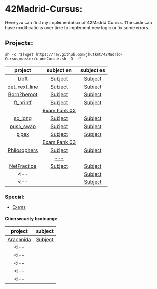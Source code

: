 # 42Madrid-Cursus:

Here you can find my implementation of 42Madrid Cursus. The code can have modifications over time to implement new logic or fix some errors.

## Projects:

	sh -c "$(wget https://raw.github.com/jkutkut/42Madrid-Cursus/master/cloneCursus.sh -O -)"

| project | subject en | subject es |
| :---: | :---: | :---: |
| [Libft](https://github.com/Jkutkut/42Madrid-Libft) | [Subject](https://github.com/Jkutkut/42Madrid-subjects/blob/main/en.Libft.pdf) | [Subject](https://github.com/Jkutkut/42Madrid-subjects/blob/main/es.Libft.pdf) |
| [get_next_line](https://github.com/Jkutkut/42Madrid-get_next_line) | [Subject](https://github.com/Jkutkut/42Madrid-subjects/blob/main/en.get_next_line.pdf) | [Subject](https://github.com/Jkutkut/42Madrid-subjects/blob/main/es.get_next_line.pdf) |
| [Born2beroot](https://github.com/Jkutkut/42Madrid-Born2beroot) | [Subject](https://github.com/Jkutkut/42Madrid-subjects/blob/main/en.Born2beroot.pdf) | [Subject](https://github.com/Jkutkut/42Madrid-subjects/blob/main/es.Born2beroot.pdf) |
| [ft_printf](https://github.com/Jkutkut/42Madrid-ft_printf) | [Subject](https://github.com/Jkutkut/42Madrid-subjects/blob/main/en.ft_printf.pdf) | [Subject](https://github.com/Jkutkut/42Madrid-subjects/blob/main/es.ft_printf.pdf) |
| | [Exam Rank 02](https://github.com/Jkutkut/42Madrid-Exam_Rank_02) | |
| [so_long](https://github.com/Jkutkut/42Madrid-so_long) | [Subject](https://github.com/Jkutkut/42Madrid-subjects/blob/main/en.so_long.pdf) | [Subject](https://github.com/Jkutkut/42Madrid-subjects/blob/main/es.so_long.pdf) |
| [push_swap](https://github.com/Jkutkut/42Madrid-push_swap) | [Subject](https://github.com/Jkutkut/42Madrid-subjects/blob/main/en.push_swap.pdf) | [Subject](https://github.com/Jkutkut/42Madrid-subjects/blob/main/es.push_swap.pdf) |
| [pipex](https://github.com/Jkutkut/42Madrid-pipex) | [Subject](https://github.com/Jkutkut/42Madrid-subjects/blob/main/en.pipex.pdf) | [Subject](https://github.com/Jkutkut/42Madrid-subjects/blob/main/es.pipex.pdf) |
| | [Exam Rank 03](https://github.com/Jkutkut/42Madrid-Exam_Rank_03) | |
| [Philosophers](https://github.com/Jkutkut/42Madrid-Philosophers) | [Subject](https://github.com/Jkutkut/42Madrid-subjects/blob/main/en.philosophers.pdf) | [Subject](https://github.com/Jkutkut/42Madrid-subjects/blob/main/es.philosophers.pdf) |
| | [---](https://github.com/Jkutkut/42Madrid-) | |
| [NetPractice](https://github.com/Jkutkut/42Madrid-NetPractice) | [Subject](https://github.com/Jkutkut/42Madrid-subjects/blob/main/en.netPractice.pdf) | [Subject](https://github.com/Jkutkut/42Madrid-subjects/blob/main/es.netPractice.pdf) |
<!-- | [](https://github.com/Jkutkut/42Madrid-) | [Subject](https://github.com/Jkutkut/42Madrid-subjects/blob/main/en..pdf) | [Subject](https://github.com/Jkutkut/42Madrid-subjects/blob/main/es..pdf) | -->
<!-- | [](https://github.com/Jkutkut/42Madrid-) | [Subject](https://github.com/Jkutkut/42Madrid-subjects/blob/main/en..pdf) | [Subject](https://github.com/Jkutkut/42Madrid-subjects/blob/main/es..pdf) | -->

### Special:
- [Exams](https://github.com/Jkutkut/42Madrid-Examenes)

#### Cibersecurity bootcamp:
| project | subject |
| :---: | :---: |
| [Arachnida](https://github.com/Jkutkut/42Madrid-Cybersecurity-Bootcamp-arachnida) | [Subject](https://github.com/Jkutkut/42Madrid-Cybersecurity-Bootcamp/tree/main/docs/OSINT/arachnida) |
<!-- | []() | [Subject]() | -->
<!-- | []() | [Subject]() | -->
<!-- | []() | [Subject]() | -->
<!-- | []() | [Subject]() | -->
<!-- | []() | [Subject]() | -->
